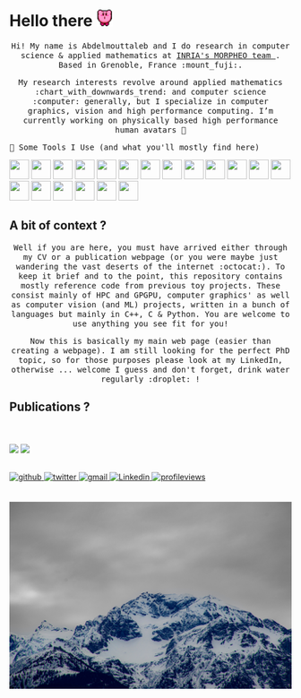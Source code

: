 # Hello there <img src="./ressources/kirby_dance.gif" width="30"/>

<p align="center">
  <samp>
Hi! My name is Abdelmouttaleb and I do research in computer science & applied mathematics at <a href="https://team.inria.fr/morpheo/"> INRIA's MORPHEO team </a> . Based in Grenoble, France :mount_fuji:.
  </samp>
</p>

<p align="center">
	<samp>
My research interests revolve around applied mathematics :chart_with_downwards_trend: and computer science :computer: generally, but I specialize in computer graphics, vision and high performance computing. I’m currently working on physically based high performance human avatars 🔭

</p>

<samp>
🚀 Some Tools I Use (and what you'll mostly find here)
</samp>
<p align="left">
<img src="https://cdn.jsdelivr.net/gh/devicons/devicon@latest/icons/c/c-original.svg" width="35" height="35"/>
<img src="https://cdn.jsdelivr.net/gh/devicons/devicon@latest/icons/cplusplus/cplusplus-original.svg" width="35" height="35"/>
<img src="https://cdn.jsdelivr.net/gh/devicons/devicon@latest/icons/python/python-original.svg" width="35" height="35" />
<img src="https://cdn.jsdelivr.net/gh/devicons/devicon@latest/icons/blender/blender-original.svg" width="35" height="35"/>
<img src="https://cdn.jsdelivr.net/gh/devicons/devicon@latest/icons/docker/docker-original.svg" width="35" height="35"/>
<img src="https://cdn.jsdelivr.net/gh/devicons/devicon@latest/icons/fortran/fortran-original.svg" width="35" height="35"/>
<img src="https://cdn.jsdelivr.net/gh/devicons/devicon@latest/icons/git/git-original.svg" width="35" height="35"/>
<img src="https://cdn.jsdelivr.net/gh/devicons/devicon@latest/icons/haskell/haskell-original.svg" width="35" height="35"/>
<img src="https://cdn.jsdelivr.net/gh/devicons/devicon@latest/icons/html5/html5-original.svg" width="35" height="35"/>
<img src="https://cdn.jsdelivr.net/gh/devicons/devicon@latest/icons/javascript/javascript-original.svg" width="35" height="35"/>
<img src="https://cdn.jsdelivr.net/gh/devicons/devicon@latest/icons/jupyter/jupyter-original.svg" width="35" height="35"/>
<img src="https://cdn.jsdelivr.net/gh/devicons/devicon@latest/icons/latex/latex-original.svg" width="35" height="35"/>
<img src="https://cdn.jsdelivr.net/gh/devicons/devicon@latest/icons/matlab/matlab-original.svg" width="35" height="35"/>
<img src="https://cdn.jsdelivr.net/gh/devicons/devicon@latest/icons/opengl/opengl-original.svg" width="35" height="35"/>
<img src="https://cdn.jsdelivr.net/gh/devicons/devicon@latest/icons/opencl/opencl-original.svg" width="35" height="35"/>
<img src="https://cdn.jsdelivr.net/gh/devicons/devicon@latest/icons/pytorch/pytorch-original.svg" width="35" height="35"/>
<img src="https://cdn.jsdelivr.net/gh/devicons/devicon@latest/icons/rust/rust-original.svg" width="35" height="35"/>
<img src="https://cdn.jsdelivr.net/gh/devicons/devicon@latest/icons/sdl/sdl-original.svg" width="35" height="35"/>
<img src="https://cdn.jsdelivr.net/gh/devicons/devicon@latest/icons/ssh/ssh-original.svg" width="35" height="35"/>

</p>
  
## A bit of context ?
  
<p align="center">
  	<samp>
	<span> Well if you are here, you must have arrived either through my CV or a publication webpage (or you were maybe just wandering the vast deserts of the internet :octocat:). To keep it brief and to the point, this repository contains mostly reference code  from previous toy projects. These consist mainly of HPC and GPGPU, computer graphics' as well as computer vision (and ML) projects, written in a bunch of languages but mainly in C++, C & Python.  You are welcome to use anything you see fit for you!
	</samp>
</p>
	
<p align="center">
	<samp>
	<span> Now this is basically my main web page (easier than creating a webpage). I am still looking for the perfect PhD topic, so for those purposes please look at my LinkedIn, otherwise ... welcome I guess and don't forget, drink water regularly :droplet: !
	</samp>
</p>

## Publications ?

<br>
<br/>  

<div align="left">
<img src="https://github-readme-stats.vercel.app/api?username=adakri&show_icons=true&count_private=true&hide_border=true" align="center" />
<img src="https://github-readme-stats.vercel.app/api/top-langs/?username=adakri&show_icons=true&count_private=true&layout=compact&hide_border=true" align="center" />
</div>  

<br/>  

<br/>  
 
<div align="left">
<a href="https://github.com/adakri" target="_blank">
<img src=https://img.shields.io/badge/github-%2324292e.svg?&style=for-the-badge&logo=github&logoColor=white alt=github style="margin-bottom: 5px;" />
</a>
<a href="https://twitter.com/adakri" target="_blank">
<img src=https://img.shields.io/badge/twitter-%2300acee.svg?&style=for-the-badge&logo=twitter&logoColor=white alt=twitter style="margin-bottom: 5px;" />
</a>  
<a href="mailto:abdelmouttalebdakri@gmail.com" target="_blank">
<img src=https://img.shields.io/badge/Gmail-D14836?style=for-the-badge&logo=gmail&logoColor=white alt=gmail  style="margin-bottom: 5px;" />
</a>  
<a href="https://www.linkedin.com/in/abdelmouttaleb-dakri" target="_blank">
<img src=https://img.shields.io/badge/LinkedIn-0077B5?style=for-the-badge&logo=linkedin&logoColor=white alt=Linkedin  style="margin-bottom: 5px;" />
</a>  
<a href="https://github.com/adakri" target="_blank">
<img src="https://komarev.com/ghpvc/?username=adakri&&style=for-the-badge" alt=profileviews  style="margin-bottom: 5px;" />
</a>  
</div>  

</br>
<p align="center">
  <a href="https://www.flickr.com/people/200048134@N03/"><img src="./ressources/DSC_0015.jpg" alt="A mountain"></img></a>
</p>



<!--
**adakri/adakri** is a ✨ _special_ ✨ repository because its `README.md` (this file) appears on your GitHub profile.

Here are some ideas to get you started:

- 🔭 I’m currently working on ...
- 🌱 I’m currently learning ...
- 👯 I’m looking to collaborate on ...
- 🤔 I’m looking for help with ...
- 💬 Ask me about ...
- 📫 How to reach me: ...
- 😄 Pronouns: ...
- ⚡ Fun fact: ...
-->
